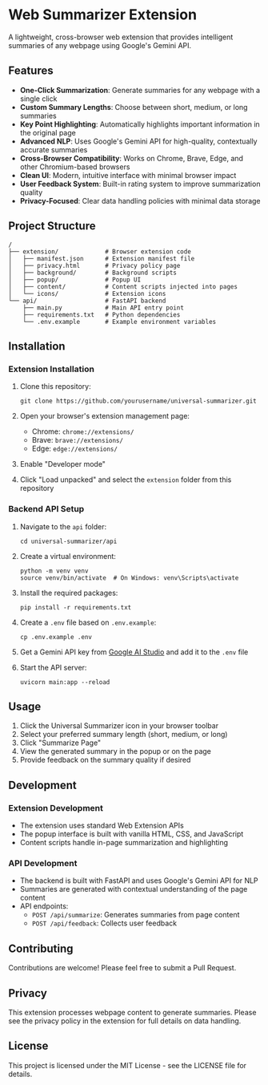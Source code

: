 # Web Summarizer Extension

A lightweight, cross-browser web extension that provides intelligent summaries of any webpage using Google's Gemini API.

## Features

- **One-Click Summarization**: Generate summaries for any webpage with a single click
- **Custom Summary Lengths**: Choose between short, medium, or long summaries
- **Key Point Highlighting**: Automatically highlights important information in the original page
- **Advanced NLP**: Uses Google's Gemini API for high-quality, contextually accurate summaries
- **Cross-Browser Compatibility**: Works on Chrome, Brave, Edge, and other Chromium-based browsers
- **Clean UI**: Modern, intuitive interface with minimal browser impact
- **User Feedback System**: Built-in rating system to improve summarization quality
- **Privacy-Focused**: Clear data handling policies with minimal data storage

## Project Structure

```
/
├── extension/             # Browser extension code
│   ├── manifest.json      # Extension manifest file
│   ├── privacy.html       # Privacy policy page
│   ├── background/        # Background scripts
│   ├── popup/             # Popup UI
│   ├── content/           # Content scripts injected into pages
│   └── icons/             # Extension icons
└── api/                   # FastAPI backend
    ├── main.py            # Main API entry point
    ├── requirements.txt   # Python dependencies
    └── .env.example       # Example environment variables
```

## Installation

### Extension Installation

1. Clone this repository:
   ```
   git clone https://github.com/yourusername/universal-summarizer.git
   ```

2. Open your browser's extension management page:
   - Chrome: `chrome://extensions/`
   - Brave: `brave://extensions/`
   - Edge: `edge://extensions/`

3. Enable "Developer mode"

4. Click "Load unpacked" and select the `extension` folder from this repository

### Backend API Setup

1. Navigate to the `api` folder:
   ```
   cd universal-summarizer/api
   ```

2. Create a virtual environment:
   ```
   python -m venv venv
   source venv/bin/activate  # On Windows: venv\Scripts\activate
   ```

3. Install the required packages:
   ```
   pip install -r requirements.txt
   ```

4. Create a `.env` file based on `.env.example`:
   ```
   cp .env.example .env
   ```

5. Get a Gemini API key from [Google AI Studio](https://ai.google.dev/) and add it to the `.env` file

6. Start the API server:
   ```
   uvicorn main:app --reload
   ```

## Usage

1. Click the Universal Summarizer icon in your browser toolbar
2. Select your preferred summary length (short, medium, or long)
3. Click "Summarize Page"
4. View the generated summary in the popup or on the page
5. Provide feedback on the summary quality if desired

## Development

### Extension Development

- The extension uses standard Web Extension APIs
- The popup interface is built with vanilla HTML, CSS, and JavaScript
- Content scripts handle in-page summarization and highlighting

### API Development

- The backend is built with FastAPI and uses Google's Gemini API for NLP
- Summaries are generated with contextual understanding of the page content
- API endpoints:
  - `POST /api/summarize`: Generates summaries from page content
  - `POST /api/feedback`: Collects user feedback

## Contributing

Contributions are welcome! Please feel free to submit a Pull Request.

## Privacy

This extension processes webpage content to generate summaries. Please see the privacy policy in the extension for full details on data handling.

## License

This project is licensed under the MIT License - see the LICENSE file for details. 

